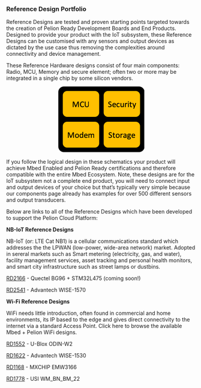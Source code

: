 ### Reference Design Portfolio

Reference Designs are tested and proven starting points targeted towards the creation of Pelion Ready Development Boards and End Products.  Designed to provide your product with the IoT subsystem, these Reference Designs can be customised with any sensors and output devices as dictated by the use case thus removing the complexities around connectivity and device management. 

These Reference Hardware designs consist of four main components: Radio, MCU, Memory and secure element; often two or more may be integrated in a single chip by some silicon vendors.  

<p align="center">
    <img src="https://github.com/ARMmbed/reference-designs/blob/master/images/Components.png">
</p>

If you follow the logical design in these schematics your product will achieve Mbed Enabled and Pelion Ready certifications and therefore compatible with the entire Mbed Ecosystem.  Note, these designs are for the IoT subsystem not a complete end product, you will need to connect input and output devices of your choice but that’s typically very simple because our components page already has examples for over 500 different sensors and output transducers.

Below are links to all of the Reference Designs which have been developed to support the Pelion Cloud Platform:  

**NB-IoT Reference Designs**

NB-IoT (or: LTE Cat NB1) is a cellular communications standard which addresses the the LPWAN (low-power, wide-area network) market. Adopted in sereral markets such as Smart metering (electricity, gas, and water), facility management services, asset tracking and personal health monitors, and smart city infrastructure such as street lamps or dustbins.

[RD2166](https://github.com/ARMmbed/reference-design-RD2166) - Quectel BG96 + STM32L475 (coming soon!)

[RD2541](https://github.com/ARMmbed/reference-design-RD2541) - Advantech WISE-1570


**Wi-Fi Reference Designs**

WiFi needs little introduction, often found in commercial and home environments, its IP based to the edge and gives direct connectivity to the internet via a standard Access Point.  Click here to browse the available Mbed + Pelion WiFi designs. 

[RD1552](https://github.com/ARMmbed/reference-design-RD1552) - U-Blox ODIN-W2

[RD1622](https://github.com/ARMmbed/reference-design-RD1622) - Advantech WISE-1530

[RD1168](https://github.com/ARMmbed/reference-design-RD1168) - MXCHIP EMW3166

[RD1778](https://github.com/ARMmbed/reference-design-RD1778) - USI WM_BN_BM_22




